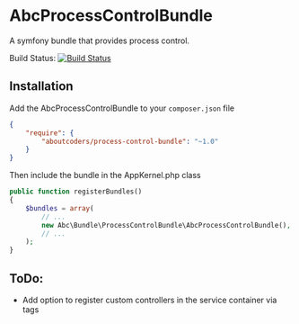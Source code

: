 AbcProcessControlBundle
=======================

A symfony bundle that provides process control.

Build Status: [![Build Status](https://travis-ci.org/aboutcoders/process-control-bundle.svg?branch=master)](https://travis-ci.org/aboutcoders/process-control-bundle)

## Installation

Add the AbcProcessControlBundle to your `composer.json` file

```json
{
    "require": {
        "aboutcoders/process-control-bundle": "~1.0"
    }
}
```

Then include the bundle in the AppKernel.php class

```php
public function registerBundles()
{
    $bundles = array(
        // ...
        new Abc\Bundle\ProcessControlBundle\AbcProcessControlBundle(),
        // ...
    );
}
```

## ToDo:

- Add option to register custom controllers in the service container via tags
